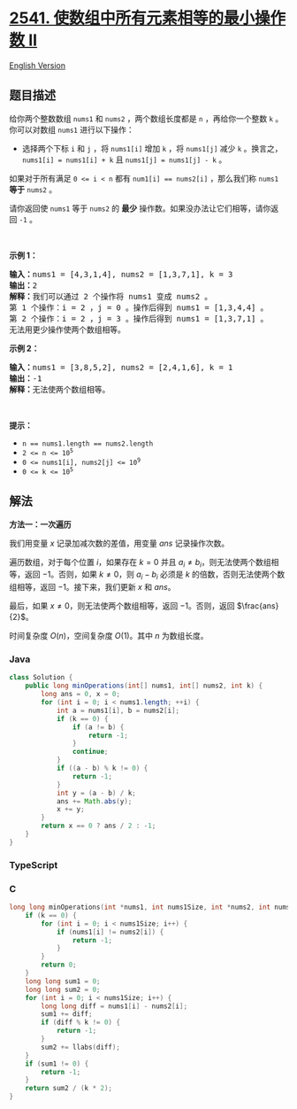 # [2541. 使数组中所有元素相等的最小操作数 II](https://leetcode.cn/problems/minimum-operations-to-make-array-equal-ii)

[English Version](/solution/2500-2599/2541.Minimum%20Operations%20to%20Make%20Array%20Equal%20II/README_EN.md)

## 题目描述

<!-- 这里写题目描述 -->

<p>给你两个整数数组&nbsp;<code>nums1</code> 和&nbsp;<code>nums2</code>&nbsp;，两个数组长度都是&nbsp;<code>n</code>&nbsp;，再给你一个整数&nbsp;<code>k</code>&nbsp;。你可以对数组&nbsp;<code>nums1</code>&nbsp;进行以下操作：</p>

<ul>
	<li>选择两个下标&nbsp;<code>i</code> 和&nbsp;<code>j</code>&nbsp;，将&nbsp;<code>nums1[i]</code>&nbsp;增加&nbsp;<code>k</code>&nbsp;，将&nbsp;<code>nums1[j]</code>&nbsp;减少&nbsp;<code>k</code>&nbsp;。换言之，<code>nums1[i] = nums1[i] + k</code> 且&nbsp;<code>nums1[j] = nums1[j] - k</code>&nbsp;。</li>
</ul>

<p>如果对于所有满足&nbsp;<code>0 &lt;= i &lt; n</code>&nbsp;都有&nbsp;<code>num1[i] == nums2[i]</code>&nbsp;，那么我们称&nbsp;<code>nums1</code> <strong>等于</strong>&nbsp;<code>nums2</code>&nbsp;。</p>

<p>请你返回使<em>&nbsp;</em><code>nums1</code><em> </em>等于<em>&nbsp;</em><code>nums2</code>&nbsp;的&nbsp;<strong>最少</strong>&nbsp;操作数。如果没办法让它们相等，请你返回&nbsp;<code>-1</code>&nbsp;。</p>

<p>&nbsp;</p>

<p><strong>示例 1：</strong></p>

<pre><b>输入：</b>nums1 = [4,3,1,4], nums2 = [1,3,7,1], k = 3
<b>输出：</b>2
<b>解释：</b>我们可以通过 2 个操作将 nums1 变成 nums2 。
第 1 个操作：i = 2 ，j = 0 。操作后得到 nums1 = [1,3,4,4] 。
第 2 个操作：i = 2 ，j = 3 。操作后得到 nums1 = [1,3,7,1] 。
无法用更少操作使两个数组相等。</pre>

<p><strong>示例 2：</strong></p>

<pre><b>输入：</b>nums1 = [3,8,5,2], nums2 = [2,4,1,6], k = 1
<b>输出：</b>-1
<b>解释：</b>无法使两个数组相等。
</pre>

<p>&nbsp;</p>

<p><strong>提示：</strong></p>

<ul>
	<li><code>n == nums1.length == nums2.length</code></li>
	<li><code>2 &lt;= n &lt;= 10<sup>5</sup></code></li>
	<li><code>0 &lt;= nums1[i], nums2[j] &lt;= 10<sup>9</sup></code></li>
	<li><code>0 &lt;= k &lt;= 10<sup>5</sup></code></li>
</ul>

## 解法

**方法一：一次遍历**

我们用变量 $x$ 记录加减次数的差值，用变量 $ans$ 记录操作次数。

遍历数组，对于每个位置 $i$，如果存在 $k=0$ 并且 $a_i \neq b_i$，则无法使两个数组相等，返回 $-1$。否则，如果 $k \neq 0$，则 $a_i - b_i$ 必须是 $k$ 的倍数，否则无法使两个数组相等，返回 $-1$。接下来，我们更新 $x$ 和 $ans$。

最后，如果 $x \neq 0$，则无法使两个数组相等，返回 $-1$。否则，返回 $\frac{ans}{2}$。

时间复杂度 $O(n)$，空间复杂度 $O(1)$。其中 $n$ 为数组长度。

### **Java**

```java
class Solution {
    public long minOperations(int[] nums1, int[] nums2, int k) {
        long ans = 0, x = 0;
        for (int i = 0; i < nums1.length; ++i) {
            int a = nums1[i], b = nums2[i];
            if (k == 0) {
                if (a != b) {
                    return -1;
                }
                continue;
            }
            if ((a - b) % k != 0) {
                return -1;
            }
            int y = (a - b) / k;
            ans += Math.abs(y);
            x += y;
        }
        return x == 0 ? ans / 2 : -1;
    }
}
```

### **TypeScript**

### **C**

```c
long long minOperations(int *nums1, int nums1Size, int *nums2, int nums2Size, int k) {
    if (k == 0) {
        for (int i = 0; i < nums1Size; i++) {
            if (nums1[i] != nums2[i]) {
                return -1;
            }
        }
        return 0;
    }
    long long sum1 = 0;
    long long sum2 = 0;
    for (int i = 0; i < nums1Size; i++) {
        long long diff = nums1[i] - nums2[i];
        sum1 += diff;
        if (diff % k != 0) {
            return -1;
        }
        sum2 += llabs(diff);
    }
    if (sum1 != 0) {
        return -1;
    }
    return sum2 / (k * 2);
}
```
